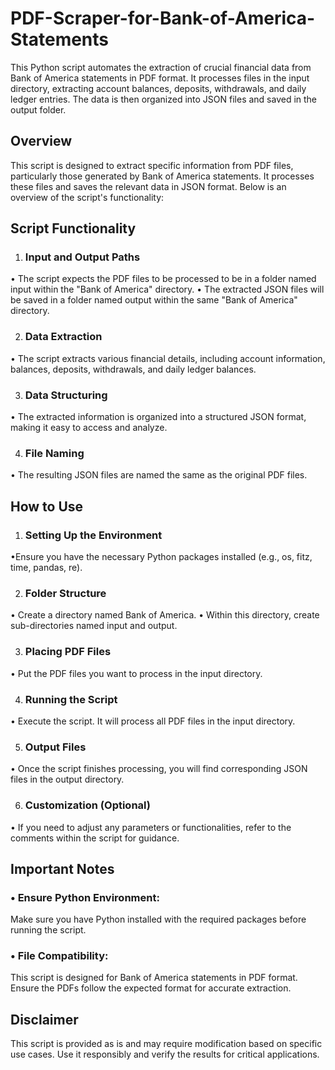 # PDF-Scraper-for-Bank-of-America-Statements
This Python script automates the extraction of crucial financial data from Bank of America statements in PDF format. It processes files in the input directory, extracting account balances, deposits, withdrawals, and daily ledger entries. The data is then organized into JSON files and saved in the output folder.

## Overview
This script is designed to extract specific information from PDF files, particularly those generated by Bank of America statements. It processes these files and saves the relevant data in JSON format. Below is an overview of the script's functionality:

## Script Functionality
1. ### Input and Output Paths

  • The script expects the PDF files to be processed to be in a folder named input within the "Bank of America" directory.
  • The extracted JSON files will be saved in a folder named output within the same "Bank of America" directory.

2. ### Data Extraction

  • The script extracts various financial details, including account information, balances, deposits, withdrawals, and daily ledger balances.

3. ### Data Structuring

  • The extracted information is organized into a structured JSON format, making it easy to access and analyze.

4. ### File Naming

  • The resulting JSON files are named the same as the original PDF files.
  
## How to Use
1. ### Setting Up the Environment
   
  •Ensure you have the necessary Python packages installed (e.g., os, fitz, time, pandas, re).

2. ### Folder Structure

  • Create a directory named Bank of America.
  • Within this directory, create sub-directories named input and output.
  
3. ### Placing PDF Files

  • Put the PDF files you want to process in the input directory.
  
4. ### Running the Script

  • Execute the script. It will process all PDF files in the input directory.
  
5. ### Output Files

  • Once the script finishes processing, you will find corresponding JSON files in the output directory.
  
6. ### Customization (Optional)

  • If you need to adjust any parameters or functionalities, refer to the comments within the script for guidance.

## Important Notes

### • Ensure Python Environment:  
Make sure you have Python installed with the required packages before running the script.

### • File Compatibility: 
This script is designed for Bank of America statements in PDF format. Ensure the PDFs follow the expected format for accurate extraction.

## Disclaimer
This script is provided as is and may require modification based on specific use cases.
Use it responsibly and verify the results for critical applications.


